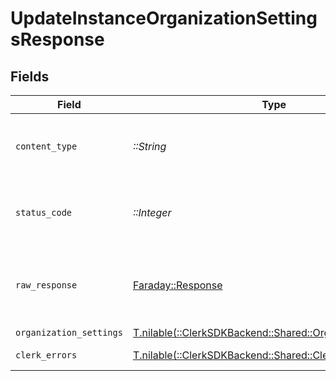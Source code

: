 # UpdateInstanceOrganizationSettingsResponse


## Fields

| Field                                                                                                     | Type                                                                                                      | Required                                                                                                  | Description                                                                                               |
| --------------------------------------------------------------------------------------------------------- | --------------------------------------------------------------------------------------------------------- | --------------------------------------------------------------------------------------------------------- | --------------------------------------------------------------------------------------------------------- |
| `content_type`                                                                                            | *::String*                                                                                                | :heavy_check_mark:                                                                                        | HTTP response content type for this operation                                                             |
| `status_code`                                                                                             | *::Integer*                                                                                               | :heavy_check_mark:                                                                                        | HTTP response status code for this operation                                                              |
| `raw_response`                                                                                            | [Faraday::Response](https://www.rubydoc.info/gems/faraday/Faraday/Response)                               | :heavy_check_mark:                                                                                        | Raw HTTP response; suitable for custom response parsing                                                   |
| `organization_settings`                                                                                   | [T.nilable(::ClerkSDKBackend::Shared::OrganizationSettings)](../../models/shared/organizationsettings.md) | :heavy_minus_sign:                                                                                        | Success                                                                                                   |
| `clerk_errors`                                                                                            | [T.nilable(::ClerkSDKBackend::Shared::ClerkErrors)](../../models/shared/clerkerrors.md)                   | :heavy_minus_sign:                                                                                        | Payment required                                                                                          |